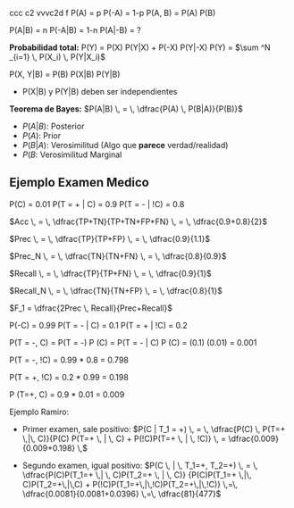 
ccc c2 vvvc2d f P(A) = p
P(-A) = 1-p
P(A, B) = P(A) P(B)

P(A|B) = n
P(-A|B) = 1-n
P(A|-B) = ?

**Probabilidad total:**
P(Y) = P(X) P(Y|X) + P(-X) P(Y|-X)
P(Y) = $\sum ^N _{i=1} \, P(X_i) \, P(Y|X_i)$

P(X, Y|B) = P(B) P(X|B) P(Y|B)
- P(X|B) y P(Y|B) deben ser independientes

**Teorema de Bayes:**
$P(A|B) \, = \, \dfrac{P(A) \, P(B|A)}{P(B)}$
- $P(A|B)$: Posterior
- $P(A)$: Prior
- $P(B|A)$: Verosimilitud (Algo que **parece** verdad/realidad)
- $P(B$: Verosimilitud Marginal

## Ejemplo Examen Medico
P(C) = 0.01
P(T = + | C) = 0.9
P(T = - | !C) = 0.8

$Acc \, = \, \dfrac{TP+TN}{TP+TN+FP+FN} \, = \, \dfrac{0.9+0.8}{2}$

$Prec \, = \, \dfrac{TP}{TP+FP} \, = \, \dfrac{0.9}{1.1}$

$Prec_N \, = \, \dfrac{TN}{TN+FN} \, = \, \dfrac{0.8}{0.9}$

$Recall \, = \, \dfrac{TP}{TP+FN} \, = \, \dfrac{0.9}{1}$

$Recall_N \, = \, \dfrac{TN}{TN+FP} \, = \, \dfrac{0.8}{1}$


$F_1 = \dfrac{2Prec \, Recall}{Prec+Recall}$

P(-C) = 0.99
P(T = - | C) = 0.1
P(T = + | !C) = 0.2

P(T = -, C) = P(T = -) P (C) = P(T = - | C) P (C) =  (0.1) (0.01) = 0.001

P(T = -, !C) = 0.99 \* 0.8 = 0.798

P(T = +, !C) = 0.2 \* 0.99 = 0.198

P (T=+, C) = 0.9 \* 0.01 = 0.009

Ejemplo Ramiro:

- Primer examen, sale positivo:
$P(C | T_1 = +) \, = \, \dfrac{P(C) \, P(T=+ \,|\, C)}{P(C) P(T=+ \, | \, C) + P(!C)P(T=+ \, | \, !C)} \, = \dfrac{0.009}{0.009+0.198} \,$

- Segundo examen, igual positivo:
$P(C \, | \, T_1=+, T_2=+) \, = \, \dfrac{P(C)P(T_1=+ \,| \, C)P(T_2=+ \, | \, C)} {P(C)P(T_1=+ \,|\, C)P(T_2=+\,|\,C) + P(!C)P(T_1=+\,|\,!C)P(T_2=+\,|\,!C)} \,=\, \dfrac{0.0081}{0.0081+0.0396} \,=\, \dfrac{81}{477}$

